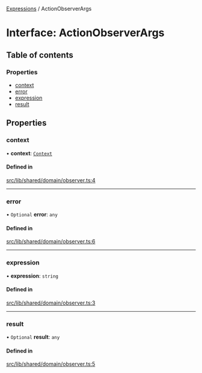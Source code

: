 [Expressions](../README.md) / ActionObserverArgs

# Interface: ActionObserverArgs

## Table of contents

### Properties

- [context](ActionObserverArgs.md#context)
- [error](ActionObserverArgs.md#error)
- [expression](ActionObserverArgs.md#expression)
- [result](ActionObserverArgs.md#result)

## Properties

### context

• **context**: [`Context`](../classes/Context.md)

#### Defined in

[src/lib/shared/domain/observer.ts:4](https://github.com/data7expressions/3xpr/blob/95c7d152921f5a8f5f272209d2eafc5adcde5f98/src/lib/shared/domain/observer.ts#L4)

___

### error

• `Optional` **error**: `any`

#### Defined in

[src/lib/shared/domain/observer.ts:6](https://github.com/data7expressions/3xpr/blob/95c7d152921f5a8f5f272209d2eafc5adcde5f98/src/lib/shared/domain/observer.ts#L6)

___

### expression

• **expression**: `string`

#### Defined in

[src/lib/shared/domain/observer.ts:3](https://github.com/data7expressions/3xpr/blob/95c7d152921f5a8f5f272209d2eafc5adcde5f98/src/lib/shared/domain/observer.ts#L3)

___

### result

• `Optional` **result**: `any`

#### Defined in

[src/lib/shared/domain/observer.ts:5](https://github.com/data7expressions/3xpr/blob/95c7d152921f5a8f5f272209d2eafc5adcde5f98/src/lib/shared/domain/observer.ts#L5)
